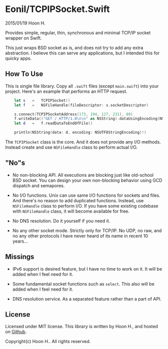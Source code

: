 Eonil/TCPIPSocket.Swift
=======================
2015/01/19
Hoon H.


Provides simple, regular, thin, synchronous and minimal TCP/IP socket wrapper on Swift.

This just wraps BSD socket as is, and does not try to add any extra abstraction.
I believe this can serve any applications, but I intended this for quicky apps. 








How To Use
----------
This is single file library.
Copy all `.swift` files (except `main.swift`) into your project.
Here's an example that performs an HTTP request.

````swift
	let	s	=	TCPIPSocket()
	let	f	=	NSFileHandle(fileDescriptor: s.socketDescriptor)

	s.connect(TCPIPSocketAddress(173, 194, 127, 231), 80)
	f.writeData(("GET / HTTP/1.0\n\n" as NSString).dataUsingEncoding(NSUTF8StringEncoding)!)
	let	d	=	f.readDataToEndOfFile()

	println(NSString(data: d, encoding: NSUTF8StringEncoding)!)
````

The `TCPIPSocket` class is the core. And it does not provide any I/O methods. 
Instead create and use `NSFileHandle` class to perform actual I/O.






"No"s
---------
-	No non-blocking API. All executions are blocking just like old-school BSD socket.
	You can design your own non-blocking behavior using GCD dispatch and semapores.

-	No I/O functions. Unix can use same I/O functions for sockets and files. And there's
	no reason to add duplicated functions. Instead, use `NSFileHandle` class to perform I/O.
	If you have some existing codebase with `NSFileHandle` class, it will become available 
	for free.

-	No DNS resolution. Do it yourself if you need it.

-	No any other socket mode. Strictly only for TCP/IP. No UDP, no raw, and no any other 
	protocols I have never heard of its name in recent 10 years...







Missings
--------
-	IPv6 support is desired feature, but I have no time to work on it. It will be added 
	when I feel need for it.

-	Some fundamental socket functions such as `select`. This also will be added when I 
	feel need for it.

-	DNS resolution service. As a separated feature rather than a part of API.






License
-------
Licensed under MIT license.
This library is written by Hoon H., and hosted on [Github](https://github.com/Eonil/TCPIPSocket.Swift).

Copyright(c) Hoon H.. All rights reserved.





